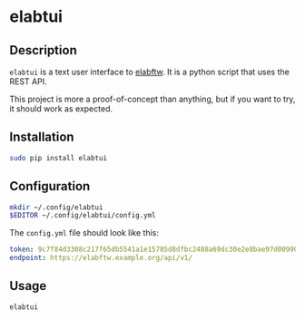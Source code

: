 # elabtui

## Description

`elabtui` is a text user interface to [elabftw](https://github.com/elabftw/elabftw). It is a python script that uses the REST API.

This project is more a proof-of-concept than anything, but if you want to try, it should work as expected.

## Installation

~~~bash
sudo pip install elabtui
~~~

## Configuration

~~~bash
mkdir ~/.config/elabtui
$EDITOR ~/.config/elabtui/config.yml
~~~

The `config.yml` file should look like this:

~~~yaml
token: 9c7f84d3308c217f65db5541a1e15785d8dfbc2488a69dc30e2e8bae97d0099054c8e6ac91ec1559b468
endpoint: https://elabftw.example.org/api/v1/
~~~

## Usage

~~~bash
elabtui
~~~
